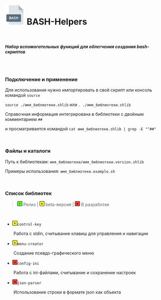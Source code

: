 # <img src="_img/icon_bash.png"/> BASH-Helpers

<br />

###### ***Набор вспомогательных функций для облегчения создания bash-скриптов***

<br />

### Подключение и применение

Для использования нужно импортировать в свой скрипт или консоль командой `source`

`source ./имя_библиотеки.shlib` или `. ./имя_библиотеки.shlib`

Справочная информация интегрирована в библиотеки с двойным комментарием `##`

и просматривается командой `cat имя_библиотеки.shlib | grep -E "^##"`

<br />

### Файлы и каталоги

Путь к библиотекам: `имя_библиотеки/имя_библиотеки.version.shlib`

Примеры использования: `имя_библиотеки.example.sh`

<br />

### Список библиотек

> <img src="_img/icon_g.png"/> Релиз | <img src="_img/icon_y.png"/> beta-версия | <img src="_img/icon_r.png"/> В разработке

<br />

- <img src="_img/icon_y.png"/>`control-key`

  ​	Работа с stdin, считывание клавиш для управления и навигации

- <img src="_img/icon_y.png"/>`menu-creator`

  ​	Создание псевдо-графического меню

- <img src="_img/icon_r.png"/>`config-ini`

  ​	Работа с ini-файлами, считывание и сохранение настроек

- <img src="_img/icon_r.png"/>`json-parser`

  ​	Использование строки в формате json как объекта